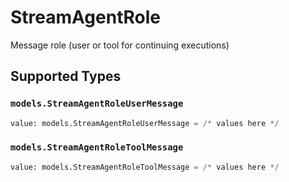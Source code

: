# StreamAgentRole

Message role (user or tool for continuing executions)


## Supported Types

### `models.StreamAgentRoleUserMessage`

```python
value: models.StreamAgentRoleUserMessage = /* values here */
```

### `models.StreamAgentRoleToolMessage`

```python
value: models.StreamAgentRoleToolMessage = /* values here */
```

